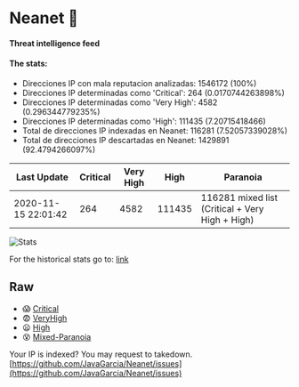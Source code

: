 # Neanet :hocho:
#### Threat intelligence feed
#### The stats:

- Direcciones IP con mala reputacion analizadas: 1546172 (100%)
- Direcciones IP determinadas como 'Critical':  264 (0.0170744263898%)
- Direcciones IP determinadas como 'Very High':  4582 (0.296344779235%)
- Direcciones IP determinadas como 'High':  111435 (7.20715418466)
- Total de direcciones IP indexadas en Neanet:  116281 (7.52057339028%)
- Total de direcciones IP descartadas en Neanet:  1429891 (92.4794266097%)

| Last Update | Critical | Very High | High | Paranoia |
| --- | --- | --- | --- | --- |
| 2020-11-15 22:01:42 | 264 | 4582 | 111435 | 116281 mixed list (Critical + Very High + High)|

![Stats](https://docs.google.com/spreadsheets/d/e/2PACX-1vSnaNMIXVabIpDJjufMlzH7poXnshF3mgd8Is1g9ytUEzVsP5my4Trn8f-xkoLLQ38xpL3HtmUexLo6/pubchart?oid=501124687&format=image)

For the historical stats go to: [link](/stats.csv)
## Raw
- :scream: [Critical](https://raw.githubusercontent.com/JavaGarcia/Neanet/master/blacklists/neanet_critical.txt)
- :fearful: [VeryHigh](https://raw.githubusercontent.com/JavaGarcia/Neanet/master/blacklists/neanet_veryHigh.txtt)
- :frowning: [High](https://raw.githubusercontent.com/JavaGarcia/Neanet/master/blacklists/neanet_high.txt)
- :dizzy_face: [Mixed-Paranoia](https://raw.githubusercontent.com/JavaGarcia/Neanet/master/blacklists/neanet_all.txt)


Your IP is indexed? You may request to takedown. [https://github.com/JavaGarcia/Neanet/issues](https://github.com/JavaGarcia/Neanet/issues)


























































































































































































































































































































































































































































































































































































































































































































































































































































































































































































































































































































































































































































































































































































































































































































































































































































































































































































































































































































































































































































































































































































































































